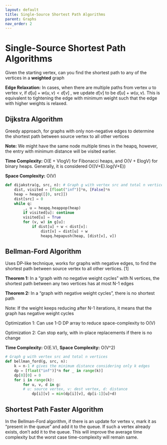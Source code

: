 ```yaml
---
layout: default
title: Single-Source Shortest Path Algorithms
parent: Graphs
nav_order: 2
---
```




# Single-Source Shortest Path Algorithms

Given the starting vertex, can you find the shortest path to any of the vertices in a **weighted** graph

**Edge Relaxation:** In cases, when there are multiple paths from vertex $u$ to vertex $v$, if $d[u]+w(u,v) < d[v]$ , we update $d[v]$ to be $d[u]+w(u,v)$. This is equivalent to tightening the edge with minimum weight such that the edge with higher weights is relaxed.



## Dijkstra Algorithm

Greedy approach, for graphs with only non-negative edges to determine the shortest path between source vertex to all other vertices 

**Note:** We might have the same node multiple times in the heapq, however, the entry with minimum distance will be visited earlier.

**Time Complexity:** O(E + VlogV) for Fibonacci heaps, and O(V + ElogV) for binary heaps. Generally, it is considered O((V+E).log(V+E))

**Space Complexity:** O(V)

```python
def dijakstra(g, src, n): # Graph g with vertex src and total n vertices
	dist, visited = [float("inf")]*n, [False]*n
	heap = heapq([[0, src]])
	dist[src] = 0
	while q:
		_, u = heapq.heappop(heap)
		if visited[u]: continue
		visited[u] = True
		for (v, w) in g[u]:
			if dist[u] + w < dist[v]:
				dist[v]	= dist[u] + w
				heapq.hepapush(heap, [dist[v], v])
```



## **Bellman-Ford Algorithm**

Uses DP-like technique, works for graphs with negative edges, to find the shortest path between source vertex to all other vertices. [1]

**Theorem 1:** In a “graph with no negative weight cycles” with N vertices, the shortest path between any two vertices has at most N-1 edges

**Theorem 2:** In a “graph with negative weight cycles”, there is no shortest path

Note: If the weight keeps reducing after N-1 iterations, it means that the graph has negative weight cycles

Optimization 1: Can use 1-D DP array to reduce space-complexity to O(V)

Optimization 2: Can stop early, with in-place replacements if there is no change

**Time Complexity:** O(E.V), **Space Complexity:** O(V^2)

```python
# Graph g with vertex src and total n vertices
def bellman_ford(g, src, n): 
	k = n-1 # gives the minimum distance considering only k edges
	dp = [float("inf")]*n for _ in range(k)]
	dp[0][0] = 0
	for i in range(k):
		for u, v, d in g: 
		# u: source vertex, v: dest vertex, d: distance
			dp[i][v] = min(dp[i][v], dp[i-1][u]+d)
```



## Shortest Path Faster Algorithm

In the Bellman-Ford algorithm, if there is an update for vertex v, mark it as “present in the queue” and add it to the queue. If such a vertex already exists, don’t add it to the queue. This will improve the average time complexity but the worst case time-complexity will remain same.